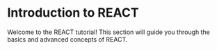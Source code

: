 # Introduction to REACT

Welcome to the REACT tutorial! This section will guide you through the basics and advanced concepts of REACT.

